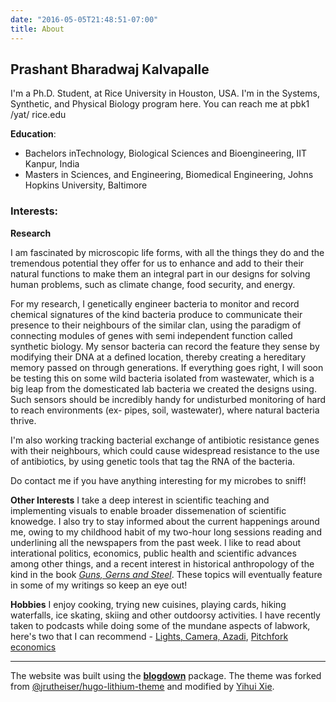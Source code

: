 ```yaml
---
date: "2016-05-05T21:48:51-07:00"
title: About
---
```


## Prashant Bharadwaj Kalvapalle

I'm a Ph.D. Student, at Rice University in Houston, USA. I'm in the Systems, Synthetic, and Physical Biology program here.
You can reach me at pbk1 /yat/ rice.edu

**Education**:

- Bachelors inTechnology, Biological Sciences and Bioengineering, IIT Kanpur, India
- Masters in Sciences, and Engineering, Biomedical Engineering, Johns Hopkins University, Baltimore


### Interests:

**Research**

I am fascinated by microscopic life forms, with all the things they do and the tremendous potential they offer for us to enhance and add to their their natural functions to make them an integral part in our designs for solving human problems, such as climate change, food security, and energy.

For my research, I genetically engineer bacteria to monitor and record chemical signatures of the kind bacteria produce to communicate their presence to their neighbours of the similar clan, using the paradigm of connecting modules of genes with semi independent function called synthetic biology. My sensor bacteria can record the feature they sense by modifying their DNA at a defined location, thereby creating a hereditary memory passed on through generations. If everything goes right, I will soon be testing this on some wild bacteria isolated from wastewater, which is a big leap from the domesticated lab bacteria we created the designs using. Such sensors should be incredibly handy for undisturbed monitoring of hard to reach environments (ex- pipes, soil, wastewater), where natural bacteria thrive.

I'm also working tracking bacterial exchange of antibiotic resistance genes with their neighbours, which could cause widespread resistance to the use of antibiotics, by using genetic tools that tag the RNA of the bacteria.

Do contact me if you have anything interesting for my microbes to sniff!

**Other Interests**
I take a deep interest in scientific teaching and implementing visuals to enable broader dissemenation of scientific knowedge. I also try to stay informed about the current happenings around me, owing to my childhood habit of my two-hour long sessions reading and underlining all the newspapers from the past week. I like to read about interational politics, economics, public health and scientific advances among other things, and a recent interest in historical anthropology of the kind in the book _[Guns, Gerns and Steel](https://en.wikipedia.org/wiki/Guns,_Germs,_and_Steel)_. These topics will eventually feature in some of my writings so keep an eye out!


**Hobbies**
I enjoy cooking, trying new cuisines, playing cards, hiking waterfalls, ice skating, skiing and other outdoorsy activities. I have recently taken to podcasts while doing some of the mundane aspects of labwork, here's two that I can recommend - [Lights, Camera, Azadi](https://www.stitcher.com/show/lights-camera-azadi), [Pitchfork economics](https://www.stitcher.com/show/pitchfork-economics-with-nick-hanauer)

-----------------

The website was built using the [**blogdown**](https://github.com/rstudio/blogdown) package. The theme was forked from [@jrutheiser/hugo-lithium-theme](https://github.com/jrutheiser/hugo-lithium-theme) and modified by [Yihui Xie](https://github.com/yihui/hugo-lithium).
